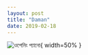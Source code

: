 ```yaml
---
layout: post
title: "Daman"
date: 2019-02-18
---
```


![ওপেনিং প্যানো](../../../../../Resources/IMG_8795.jpg){ width=50% }

